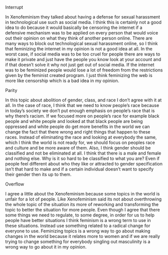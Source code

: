 Interrupt

In Xenofeminism they talked about having a defense for sexual harassment in technological use such as social media. I think this is certainly not a good idea to do because it would basically be censoring the internet if a defensive mechanism was to be applied on every person that would voice out their opinion on what they think of another person online. There are many ways to block out technological sexual harassment online, so I think that feminizing the internet in my opinion is not a good idea at all. In the worst case, if social media was to be too cruel for people there are ways to make it private and just have the people you know look at your account and if that doesn’t solve it why not just get out of social media. If the internet was to be feminized people would lose a lot of freedom from the restrictions given by the feminist created program. I just think feminizing the web is more like censorship which is a bad idea in my opinion. 

Parity

In this topic about abolition of gender, class, and race I don’t agree with it at all. In the case of race, I think that we need to know people’s race because in today’s society we don’t put enough emphasis on people’s race that is why there’s racism. If we focused more on people’s race for example black people and white people and looked at that black people are being oppressed and white people do get more benefits in the world we can change the fact that there wrong and right things that happen to these races. Instead of eliminating the race and looking at everybody the same, which I think the world is not ready for, we should focus on peoples race and culture and be more aware of them. Also, I think gender should be classified and not be eliminated at all. I think that there is a male and female and nothing else. Why is it so hard to be classified to what you are? Even if people feel different about who they like or attracted to gender specification isn’t that hard to make and if a certain individual doesn’t want to specify their gender then its up to them.  

Overflow

I agree a little about the Xenofeminism because some topics in the world is unfair for a lot of people. Like Xenofeminism said its not about overthrowing the whole topic of the situation its more of reworking and transforming the topic to better the situation for more people. Even though I agree that there some things we need to regulate, to some degree, in order for us to help people have better situations I think feminism is a wrong term to use in these situations. Instead use something related to a radical change for everyone to use. Feminizing topics is a wrong way to go about making changes in the world because it relates more to women and if we are really trying to change something for everybody singling out masculinity is a wrong way to go about it in my opinion.
